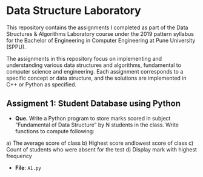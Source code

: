 # Data Structure Laboratory
This repository contains the assignments I completed as part of the Data Structures & Algorithms Laboratory course under the 2019 pattern syllabus for the Bachelor of Engineering in Computer Engineering at Pune University (SPPU).

The assignments in this repository focus on implementing and understanding various data structures and algorithms, fundamental to computer science and engineering. Each assignment corresponds to a specific concept or data structure, and the solutions are implemented in C++ or Python as specified.

## Assigment 1: Student Database using Python
- **Que.** Write a Python program to store marks scored in subject “Fundamental of Data Structure” by N students in the class. Write functions to compute following:

a) The average score of class
b) Highest score andlowest score of class
c) Count of students who were absent for the test
d) Display mark with highest frequency
- **File**: `A1.py`

